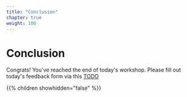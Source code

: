 ```yaml
---
title: "Conclusion"
chapter: true
weight: 100
---
```


# Conclusion

Congrats! You've reached the end of today's workshop.
Please fill out today's feedback form via this [TODO](TODO)

{{% children showhidden="false" %}}